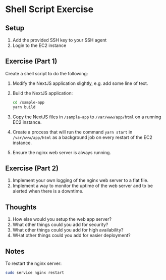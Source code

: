# Shell Script Exercise

## Setup

1. Add the provided SSH key to your SSH agent
2. Login to the EC2 instance

## Exercise (Part 1)

Create a shell script to do the following:

1. Modify the NextJS application slightly, e.g. add some line of text.
2. Build the NextJS application:

    ```bash
    cd /sample-app
    yarn build
    ```

3. Copy the NextJS files in `/sample-app` to `/var/www/app/html` on a running EC2 instance.
4. Create a process that will run the command `yarn start` in `/var/www/app/html` as a background job on every restart of the EC2 instance.
5. Ensure the nginx web server is always running.

## Exercise (Part 2)

1. Implement your own logging of the nginx web server to a flat file.
2. Implement a way to monitor the uptime of the web server and to be alerted when there is a downtime.

## Thoughts

1. How else would you setup the web app server?
2. What other things could you add for security?
3. What other things could you add for high availability?
4. WHat other things could you add for easier deployment?

## Notes

To restart the nginx server:

```bash
sudo service nginx restart
```
